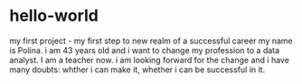 # hello-world
my first project - my first step to new realm of a successful career
my name is Polina. i am 43 years old and i want to change my profession to a data analyst. I am a teacher now. i am looking forward for the change and i have many doubts: whther i can make it, whether i can be successful in it. 
